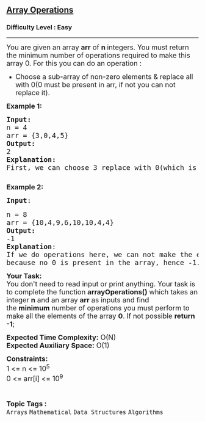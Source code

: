 <h2><a href="https://practice.geeksforgeeks.org/problems/3a93b6a25a7b88e4c80a1fee00898fd8022eb108/0">Array Operations</a></h2><h3>Difficulty Level : Easy</h3><hr><div class="problems_problem_content__Xm_eO"><p><span style="font-size: 18px;">You are given an array <strong>arr</strong> of <strong>n </strong>integers. You must return the minimum number of operations required to make this array 0. For this you can do an operation :</span></p>
<ul style="list-style-type: square;">
<li><span style="font-size: 18px;">Choose a sub-array of non-zero elements &amp; replace all with 0(0 must be present in arr, if not you can not replace it).</span></li>
</ul>
<p><strong><span style="font-size: 18px;">Example 1:</span></strong></p>
<pre><span style="font-size: 18px;"><strong>Input:</strong>
n = 4
arr = {3,0,4,5}
<strong>Output:</strong>
2
<strong>Explanation:
</strong>First, we can choose 3 replace with 0</span><span style="font-size: 18px;">(which is on 1st Index) </span><span style="font-size: 18px;">and in the second </span><span style="font-size: 18px;">operation, we </span><span style="font-size: 18px;">can choose 4 &amp; 5 -&gt; replace </span><span style="font-size: 18px;">with 0(1st Index).<br></span>
</pre>
<p><strong><span style="font-size: 18px;">Example 2:</span></strong></p>
<pre><span style="font-size: 18px;"><strong>Input</strong>:</span><br><br><span style="font-size: 18px;">n = 8&nbsp;<br></span><span style="font-size: 18px;">arr = {10,4,9,6,10,10,4,4}&nbsp;<br></span><strong><span style="font-size: 18px;">Output:&nbsp;<br></span></strong><span style="font-size: 18px;">-1&nbsp;<br></span><span style="font-size: 18px;"><strong>Explanation</strong>:&nbsp;<br></span><span style="font-size: 18px;">If we do operations here, we can not make the entire 0&nbsp;<br></span><span style="font-size: 18px;">because no 0 is present in the array, hence -1.</span></pre>
<p><span style="font-size: 18px;"><strong>Your Task:</strong><br>You don't need to read input or print anything. Your task is to complete the function <strong>arrayOperations()</strong> which takes an integer <strong>n</strong> and an array <strong>arr</strong> as inputs and </span><span style="font-size: 18px;">find the&nbsp;</span><strong style="font-size: 18px;">minimum</strong><span style="font-size: 18px;">&nbsp;number of operations you must perform to make all the elements of the array&nbsp;</span><strong style="font-size: 18px;">0</strong><span style="font-size: 18px;">. If not possible <strong>return -1</strong>;</span></p>
<p><span style="font-size: 18px;"><strong>Expected Time Complexity:</strong>&nbsp;O(N)<br><strong>Expected Auxiliary Space:</strong>&nbsp;O(1)</span></p>
<p><span style="font-size: 18px;"><strong>Constraints:</strong><br>1 &lt;= n&nbsp;&lt;= 10<sup>5</sup><br>0 &lt;= arr[i] &lt;= 10<sup>9</sup></span></p></div><br><p><span style=font-size:18px><strong>Topic Tags : </strong><br><code>Arrays</code>&nbsp;<code>Mathematical</code>&nbsp;<code>Data Structures</code>&nbsp;<code>Algorithms</code>&nbsp;